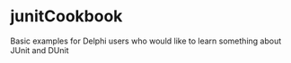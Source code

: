 junitCookbook
=============

Basic examples for Delphi users who would like to learn something about JUnit and DUnit
